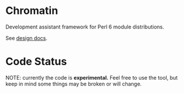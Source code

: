# Chromatin

Development assistant framework for Perl 6 module distributions.

See [design docs](DESIGN.md).

# Code Status

NOTE: currently the code is **experimental.** Feel free to use the tool,
but keep in mind some things may be broken or will change.
